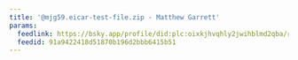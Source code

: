 ```yaml
---
title: '@mjg59.eicar-test-file.zip - Matthew Garrett'
params:
  feedlink: https://bsky.app/profile/did:plc:oixkjhvqhly2jwihblmd2qba/rss
  feedid: 91a9422418d51870b196d2bbb6415b51
---
```

